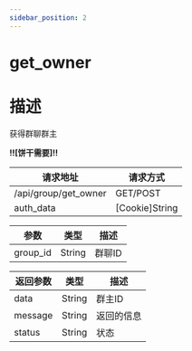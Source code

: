 ```yaml
---
sidebar_position: 2
---
```

# get_owner
# 描述
获得群聊群主

**!!\[饼干需要\]!!**


| 请求地址 | 请求方式 |
| --- | --- |
| /api/group/get_owner | GET/POST |
|auth_data|\[Cookie\]String|存在\[饼干\]里面的数据|

|参数|类型|描述|
|---|---|---|
|group_id|String|群聊ID|


|返回参数|类型|描述|
|---|---|---|
|data|String|群主ID|
|message|String|返回的信息|
|status|String|状态|
